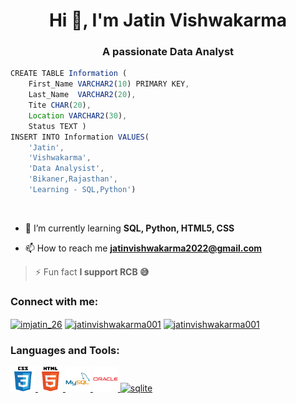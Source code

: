 <h1 align="center">Hi 👋, I'm Jatin Vishwakarma</h1>
<h3 align="center">A passionate Data Analyst</h3>


``` javascript 
CREATE TABLE Information (
    First_Name VARCHAR2(10) PRIMARY KEY,
    Last_Name  VARCHAR2(20),
    Tite CHAR(20),
    Location VARCHAR2(30),
    Status TEXT ) 
INSERT INTO Information VALUES(
    'Jatin',
    'Vishwakarma',
    'Data Analysist',
    'Bikaner,Rajasthan',
    'Learning - SQL,Python')
``` 
<br/>


- 🌱 I’m currently learning **SQL, Python, HTML5, CSS**

- 📫 How to reach me **jatinvishwakarma2022@gmail.com**

> ⚡ Fun fact **I support RCB 😅**

<h3 align="left">Connect with me:</h3>
<p align="left">
<a href="https://twitter.com/imjatin_26" target="blank"><img align="center" src="https://raw.githubusercontent.com/rahuldkjain/github-profile-readme-generator/master/src/images/icons/Social/twitter.svg" alt="imjatin_26" height="30" width="40" /></a>
<a href="https://linkedin.com/in/jatinvishwakarma001" target="blank"><img align="center" src="https://raw.githubusercontent.com/rahuldkjain/github-profile-readme-generator/master/src/images/icons/Social/linked-in-alt.svg" alt="jatinvishwakarma001" height="30" width="40" /></a>
<a href="https://www.leetcode.com/jatinvishwakarma001" target="blank"><img align="center" src="https://raw.githubusercontent.com/rahuldkjain/github-profile-readme-generator/master/src/images/icons/Social/leet-code.svg" alt="jatinvishwakarma001" height="30" width="40" /></a>
</p>

<h3 align="left">Languages and Tools:</h3>
<p align="left"> <a href="https://www.w3schools.com/css/" target="_blank" rel="noreferrer"> <img src="https://raw.githubusercontent.com/devicons/devicon/master/icons/css3/css3-original-wordmark.svg" alt="css3" width="40" height="40"/> </a> <a href="https://www.w3.org/html/" target="_blank" rel="noreferrer"> <img src="https://raw.githubusercontent.com/devicons/devicon/master/icons/html5/html5-original-wordmark.svg" alt="html5" width="40" height="40"/> </a> <a href="https://www.mysql.com/" target="_blank" rel="noreferrer"> <img src="https://raw.githubusercontent.com/devicons/devicon/master/icons/mysql/mysql-original-wordmark.svg" alt="mysql" width="40" height="40"/> </a> <a href="https://www.oracle.com/" target="_blank" rel="noreferrer"> <img src="https://raw.githubusercontent.com/devicons/devicon/master/icons/oracle/oracle-original.svg" alt="oracle" width="40" height="40"/> </a> <a href="https://www.sqlite.org/" target="_blank" rel="noreferrer"> <img src="https://www.vectorlogo.zone/logos/sqlite/sqlite-icon.svg" alt="sqlite" width="40" height="40"/> </a> </p>
